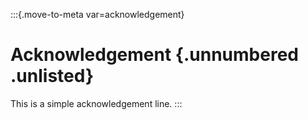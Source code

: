 :::{.move-to-meta var=acknowledgement}
# Acknowledgement {.unnumbered .unlisted}

This is a simple acknowledgement line.
:::
